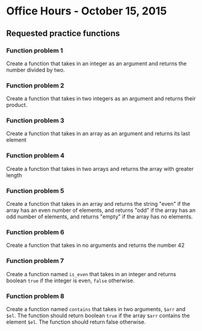 Office Hours - October 15, 2015
===============================

Requested practice functions
----------------------------

### Function problem 1

Create a function that takes in an integer as an argument and returns the number
divided by two.

### Function problem 2

Create a function that takes in two integers as an argument and returns their
product.

### Function problem 3

Create a function that takes in an array as an argument and returns its last element

### Function problem 4

Create a function that takes in two arrays and returns the array with greater length

### Function problem 5

Create a function that takes in an array and returns the string "even" if the array
has an even number of elements, and returns "odd" if the array has an odd number of elements,
and returns "empty" if the array has no elements.

### Function problem 6

Create a function that takes in no arguments and returns the number 42

### Function problem 7

Create a function named `is_even` that takes in an integer and returns
boolean `true` if the integer is even, `false` otherwise.

### Function problem 8

Create a function named `contains` that takes in two arguments, `$arr` and `$el`.
The function should return boolean `true` if the array `$arr` contains the element `$el`.
The function should return false otherwise.
